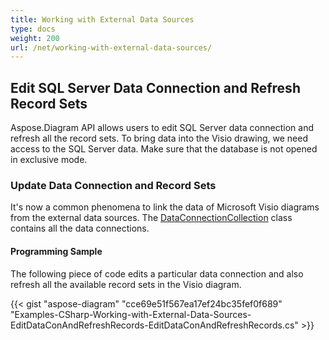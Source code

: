 ```yaml
---
title: Working with External Data Sources
type: docs
weight: 200
url: /net/working-with-external-data-sources/
---
```


## **Edit SQL Server Data Connection and Refresh Record Sets**
Aspose.Diagram API allows users to edit SQL Server data connection and refresh all the record sets. To bring data into the Visio drawing, we need access to the SQL Server data. Make sure that the database is not opened in exclusive mode.
### **Update Data Connection and Record Sets**
It's now a common phenomena to link the data of Microsoft Visio diagrams from the external data sources. The [DataConnectionCollection](http://www.aspose.com/api/net/diagram/aspose.diagram/dataconnectioncollection) class contains all the data connections.
#### **Programming Sample**
The following piece of code edits a particular data connection and also refresh all the available record sets in the Visio diagram.

{{< gist "aspose-diagram" "cce69e51f567ea17ef24bc35fef0f689" "Examples-CSharp-Working-with-External-Data-Sources-EditDataConAndRefreshRecords-EditDataConAndRefreshRecords.cs" >}}
